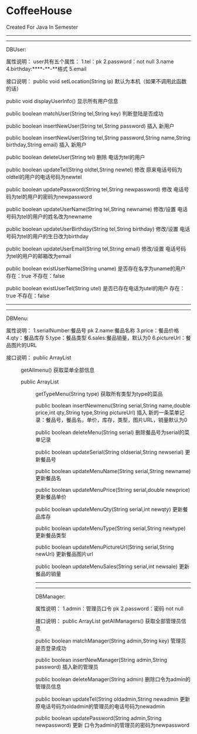# CoffeeHouse
Created For Java In Semester

*****************************************
*****************************************
DBUser:

属性说明：
user共有五个属性：
1.tel：pk
2.password：not null
3.name
4.birthday:****-**-**格式
5.email

接口说明：
public void setLocation(String ip)
默认为本机（如果不调用此函数的话）


public void displayUserInfo()
显示所有用户信息

public boolean matchUser(String tel,String key)
判断登陆是否成功

public boolean insertNewUser(String tel,String password)
插入 新用户

public boolean insertNewUser(String tel,String password,String name,String birthday,String email)
插入 新用户

public boolean deleteUser(String tel)
删除 电话为tel的用户

public boolean updateTel(String oldtel,String newtel)
修改 原来电话号码为oldtel的用户的电话号码为newtel

public boolean updatePassword(String tel,String newpassword)
修改 电话号码为tel的用户的密码为newpassword

public boolean updateUserName(String tel,String newname)
修改/设置 电话号码为tel的用户的姓名改为newname

public boolean updateUserBirthday(String tel,String birthday)
修改/设置 电话号码为tel的用户的生日改为birthday

public boolean updateUserEmail(String tel,String email)
修改/设置 电话号码为tel的用户的邮箱改为email

public boolean existUserName(String uname)
是否存在名字为uname的用户 存在：true 不存在：false

public boolean existUserTel(String utel)
是否已存在电话为utel的用户 存在：true 不存在：false

****************************************************************
****************************************************************

DBMenu:

属性说明：
1.serialNumber:餐品号 pk
2.name:餐品名称
3.price：餐品价格
4.qty：餐品库存
5.type：餐品类型
6.sales:餐品销量，默认为0
6.pictureUrl：餐品图片的URL


接口说明：
public ArrayList<Menu> getAllmenu()
获取菜单全部信息

public ArrayList<Menu> getTypeMenu(String type)
获取所有类型为type的菜品

public boolean insertNewmenu(String serial,String name,double price,int qty,String type,String pictureUrl)
插入 新的一条菜单记录：餐品号，餐品名，单价，库存，类型，图片URL，销量默认为0

public boolean deleteMenu(String serial)
删除餐品号为serial的菜单记录

public boolean updateSerial(String oldserial,String newserial)
更新餐品号

public boolean updateMenuName(String serial,String newname)
更新餐品名

public boolean updateMenuPrice(String serial,double newprice)
更新餐品单价

public boolean updateMenuQty(String serial,int newqty)
更新餐品库存

public boolean updateMenuType(String serial,String newtype)
更新餐品类型

public boolean updateMenuPictureUrl(String serial,String newUrl)
更新餐品图片url

public boolean updateMenuSales(String serial,int newsale)
更新餐品的销量

****************************************************************
****************************************************************

DBManager:

属性说明：
1.admin：管理员口令 pk
2.password：密码 not null

接口说明：
public ArrayList<Manager> getAllManagers()
获取全部管理员信息

public boolean matchManager(String admin,String key)
管理员是否登录成功

public boolean insertNewManager(String admin,String password)
插入新的管理员

public boolean deleteManager(String admin)
删除口令为admin的管理员信息

public boolean updateTel(String oldadmin,String newadmin
更新 原电话号码为oldadmin的管理员的电话号码为newadmin

public boolean updatePassword(String admin,String newpassword)
更新 口令为admin的管理员的密码为newpassword







